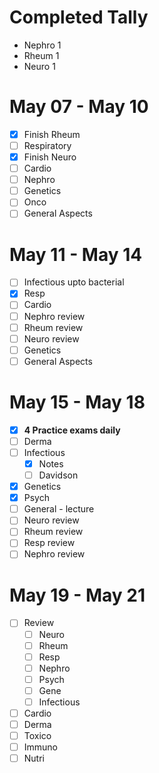 # Completed Tally
 - Nephro 1
 - Rheum 1
 - Neuro 1

# May 07 - May 10
- [x] Finish Rheum
- [ ] Respiratory
- [x] Finish Neuro
- [ ] Cardio
- [ ] Nephro
- [ ] Genetics
- [ ] Onco
- [ ] General Aspects
# May 11 - May 14
- [ ] Infectious upto bacterial
- [x] Resp
- [ ] Cardio
- [ ] Nephro review
- [ ] Rheum review
- [ ] Neuro review
- [ ] Genetics
- [ ] General Aspects

# May 15 - May 18
- [x] **4 Practice exams daily**
- [ ] Derma
- [ ] Infectious
	- [x] Notes
	- [ ] Davidson
- [x] Genetics
- [x] Psych
- [ ] General - lecture
- [ ] Neuro review
- [ ] Rheum review
- [ ] Resp review
- [ ] Nephro review

# May 19 - May 21
- [ ] Review
	- [ ] Neuro
	- [ ] Rheum
	- [ ] Resp
	- [ ] Nephro
	- [ ] Psych
	- [ ] Gene
	- [ ] Infectious
- [ ] Cardio 
- [ ] Derma
- [ ] Toxico
- [ ] Immuno
- [ ] Nutri